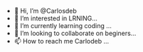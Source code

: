 - 👋 Hi, I’m @Carlosdeb
- 👀 I’m interested in LRNING...
- 🌱 I’m currently learning coding ...
- 💞️ I’m looking to collaborate on beginers...
- 📫 How to reach me Carlodeb ...

<!---
Carlosdeb/Carlosdeb is a ✨ special ✨ repository because its `README.md` (this file) appears on your GitHub profile.
You can click the Preview link to take a look at your changes.
--->
